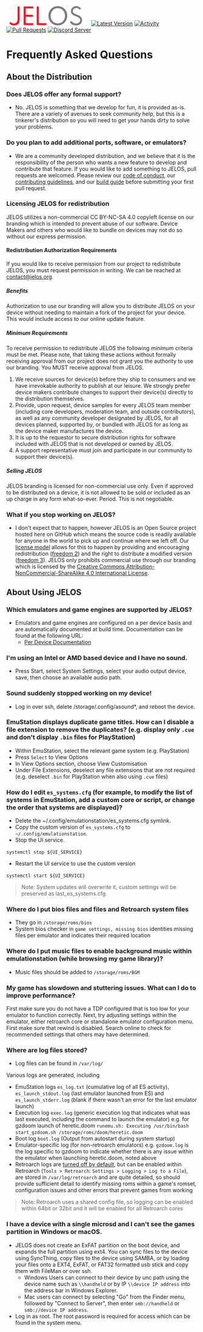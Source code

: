 &nbsp;&nbsp;<img src="https://raw.githubusercontent.com/JustEnoughLinuxOS/distribution/dev/distributions/JELOS/logos/jelos-logo.png" width=192>&nbsp;&nbsp;&nbsp;&nbsp;&nbsp;&nbsp;[![Latest Version](https://img.shields.io/github/release/JustEnoughLinuxOS/distribution.svg?color=5998FF&label=latest%20version&style=flat-square)](https://github.com/JustEnoughLinuxOS/distribution/releases/latest) [![Activity](https://img.shields.io/github/commit-activity/m/JustEnoughLinuxOS/distribution?color=5998FF&style=flat-square)](https://github.com/JustEnoughLinuxOS/distribution/commits) [![Pull Requests](https://img.shields.io/github/issues-pr-closed/JustEnoughLinuxOS/distribution?color=5998FF&style=flat-square)](https://github.com/JustEnoughLinuxOS/distribution/pulls) [![Discord Server](https://img.shields.io/discord/948029830325235753?color=5998FF&label=chat&style=flat-square)](https://discord.gg/seTxckZjJy)
#

# Frequently Asked Questions

## About the Distribution

### Does JELOS offer any formal support?
  * No. JELOS is something that we develop for fun, it is provided as-is.  There are a variety of avenues to seek community help, but this is a tinkerer's distribution so you will need to get your hands dirty to solve your problems.

### Do you plan to add additional ports, software, or emulators?
  * We are a community developed distribution, and we believe that it is the responsibility of the person who wants a new feature to develop and contribute that feature. If you would like to add something to JELOS, pull requests are welcomed.  Please review our [code of conduct](https://github.com/JustEnoughLinuxOS/distribution/blob/main/CODE_OF_CONDUCT.md), our [contributing guidelines](https://github.com/JustEnoughLinuxOS/distribution/blob/main/CONTRIBUTING.md), and our [build guide](https://github.com/JustEnoughLinuxOS/distribution/blob/main/BUILDING.md) before submitting your first pull request.

### Licensing JELOS for redistribution
JELOS utilizes a non-commercial CC BY-NC-SA 4.0 copyleft license on our branding which is intended to prevent abuse of our software.  Device Makers and others who would like to bundle on devices may not do so without our express permission.

#### Redistribution Authorization Requirements
If you would like to receive permission from our project to redistribute JELOS, you must request permission in writing.  We can be reached at contact@jelos.org.

##### Benefits
Authorization to use our branding will allow you to distribute JELOS on your device without needing to maintain a fork of the project for your device.  This would include access to our online update feature.

##### Minimum Requirements
To receive permission to redistribute JELOS the following *minimum* criteria must be met.  Please note, that taking these actions without formally receiving approval from our project does not grant you the authority to use our branding.  You MUST receive approval from JELOS.

1. We receive sources for device(s) before they ship to consumers and we have irrevokable authority to publish at our leisure.  We strongly prefer device makers contribute changes to support their device(s) directly to the distribution themselves.
2. Provide, upon request, device samples for every JELOS team member (including core developers, moderation team, and outside contributors), as well as any community developer designated by JELOS, for all devices planned, supported by, or bundled with JELOS for as long as the device maker manufactures the device.
3. It is up to the requestor to secure distribution rights for software included with JELOS that is not developed or owned by JELOS.
4. A support representative must join and participate in our community to support their device(s).

##### Selling JELOS
JELOS branding is licensed for non-commercial use only.  Even if approved to be distributed on a device, it is not allowed to be sold or included as an up charge in any form what-so-ever.  Period.  This is not negotiable.

### What if you stop working on JELOS?
* I don't expect that to happen, however JELOS is an Open Source project hosted here on GitHub which means the source code is readily available for anyone in the world to pick up and continue where we left off.  Our [license model](https://tldrlegal.com/license/apache-license-2.0-(apache-2.0)) allows for this to happen by providing and encouraging redistribution ([freedom 2](https://www.gnu.org/philosophy/free-sw.en.html#four-freedoms)) and the right to distribute a modified version ([freedom 3](https://www.gnu.org/philosophy/free-sw.en.html#four-freedoms)).  JELOS only prohibits commercial use through our branding which is licensed by the [Creative Commons Attribution-NonCommercial-ShareAlike 4.0 International License](https://tldrlegal.com/license/creative-commons-attribution-noncommercial-sharealike-4.0-international-(cc-by-nc-sa-4.0)).

## About Using JELOS

### Which emulators and game engines are supported by JELOS?
* Emulators and game engines are configured on a per device basis and are automatically documented at build time.  Documentation can be found at the following URL:
  * [Per Device Documentation](/documentation/PER_DEVICE_DOCUMENTATION)

### I'm using an Intel or AMD based device and I have no sound.
* Press Start, select System Settings, select your audio output device, save, then choose an available audio path.

### Sound suddenly stopped working on my device!
* Log in over ssh, delete /storage/.config/asound*, and reboot the device.

### EmuStation displays duplicate game titles. How can I disable a file extension to remove the duplicates? (e.g. display only ```.cue``` and don't display ```.bin``` files for PlayStation)

* Within EmuStation, select the relevant game system (e.g. PlayStation)
* Press ```Select``` to View Options
* In View Options section, choose View Customisation
* Under File Extensions, deselect any file extensions that are not required (e.g. deselect ```.bin``` for PlayStation when also using ```.cue``` files)

### How do I edit ```es_systems.cfg``` (for example, to modify the list of systems in EmuStation, add a custom core or script, or change the order that systems are displayed)?

* Delete the ~/.config/emulationstation/es_systems.cfg symlink.
* Copy the custom version of ```es_systems.cfg``` to ```~/.config/emulationstation```.
* Stop the UI service.

`systemctl stop ${UI_SERVICE}`
* Restart the UI service to use the custom version

`systemctl start ${UI_SERVICE}`

> Note: System updates will overwrite it, custom settings will be preserved as last_es_systems.cfg.

### Where do I put bios files and files and Retroarch system files

* They go in ```/storage/roms/bios```
* System bios checker in ```game settings, missing bios``` identities missing files per emulator and indicates their required location

### Where do I put music files to enable background music within emulationstation (while browsing my game library)?
* Music files should be added to `/storage/roms/BGM`

### My game has slowdown and stuttering issues. What can I do to improve performance?
First make sure you do not have a TDP configured that is too low for your emulator to function correctly.  Next, try adjusting settings within the emulator, either retroarch core or standalone emulator configuration menu. First make sure that rewind is disabled.  Search online to check for recommended settings that others may have determined.

### Where are log files stored?
* Log files can be found in `/var/log/`

Various logs are generated, including 
* EmuStation logs `es_log.txt` (cumulative log of all ES activity), `es_launch_stdout.log` (last emulator launched from ES) and `es_launch_stderr.log` (blank if there wasn't an error for the last emulator launch)
* Execution log `exec.log` (generic execution log that indicates what was last executed, including the command to launch the emulator) e.g. for gzdoom launch of heretic.doom `runemu.sh: Executing /usr/bin/bash start_gzdoom.sh /storage/roms/doom/heretic.doom`
* Boot log `boot.log` (Output from autostart during system startup)
* Emulator-specific log (for non-retroarch emulators) e.g. `gzdoom.log` is the log specific to gzdoom to indicate whether there is any issue within the emulator when launching heretic.doom, noted above
* Retroarch logs are [turned off by default](https://github.com/JustEnoughLinuxOS/distribution/blob/main/packages/games/emulators/retroarch/sources/handheld/retroarch.cfg#L420), but can be enabled within Retroarch (`Tools > Retroarch`: `Settings > Logging > Log to a File`), are stored in `/var/log/retroarch` and are quite detailed, so should provide sufficient detail to identify missing roms within a game's romset, configuration issues and other errors that prevent games from working

> Note: Retroarch uses a shared config file, so logging can be enabled within 64bit or 32bit and it will be enabled for all Retroarch cores

### I have a device with a single microsd and I can't see the games partition in Windows or macOS.
* JELOS does not create an ExFAT partition on the boot device, and expands the full partition using ext4.  You can sync files to the device using SyncThing, copy files to the device using SAMBA, or by loading your files onto a EXT4, ExFAT, or FAT32 formatted usb stick and copy them with FileMan or over ssh.
  * Windows Users can connect to their device by unc path using the device name such as ```\\handheld``` or by IP ```\\device IP address``` into the address bar in Windows Explorer.
  * Mac users can connect by selecting "Go" from the Finder menu, followed by "Connect to Server", then enter ```smb://handheld``` or ```smb://device IP address```.
* Log in as root.  The root password is required for access which can be found in the system menu.
